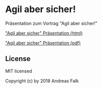 # Agil aber sicher!
Präsentation zum Vortrag "Agil aber sicher!"


["Agil aber sicher" Präsentation (html)](https://andifalk.github.io/agil-aber-sicher/presentation/index.html)


["Agil aber sicher" Präsentation (pdf)](https://github.com/andifalk/agil-aber-sicher/raw/master/Agil%20aber%20sicher!.pdf)


## License

MIT licensed

Copyright (c) by 2018 Andreas Falk

